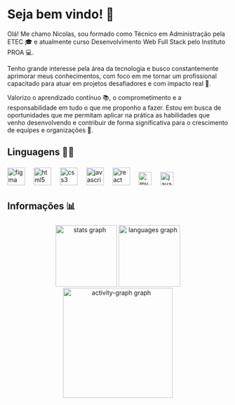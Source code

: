 
<h1 align="left">Seja bem vindo! 👋</h1>

<p align="left">Olá! Me chamo Nicolas, sou formado como Técnico em Administração pela ETEC 🎓 e atualmente curso Desenvolvimento Web Full Stack pelo Instituto PROA 💻.

Tenho grande interesse pela área da tecnologia e busco constantemente aprimorar meus conhecimentos, com foco em me tornar um profissional capacitado para atuar em projetos desafiadores e com impacto real 🚀.

Valorizo o aprendizado contínuo 📚, o comprometimento e a responsabilidade em tudo o que me proponho a fazer. Estou em busca de oportunidades que me permitam aplicar na prática as habilidades que venho desenvolvendo e contribuir de forma significativa para o crescimento de equipes e organizações 🤝.</p>

###

<h2 align="left">Linguagens 🧑‍💻</h2>

###

<div align="left">
  <img src="https://cdn.jsdelivr.net/gh/devicons/devicon/icons/figma/figma-original.svg" height="40" alt="figma logo"  />
  <img width="12" />
  <img src="https://cdn.jsdelivr.net/gh/devicons/devicon/icons/html5/html5-original.svg" height="40" alt="html5 logo"  />
  <img width="12" />
  <img src="https://cdn.jsdelivr.net/gh/devicons/devicon/icons/css3/css3-original.svg" height="40" alt="css3 logo"  />
  <img width="12" />
  <img src="https://cdn.jsdelivr.net/gh/devicons/devicon/icons/javascript/javascript-original.svg" height="40" alt="javascript logo"  />
  <img width="12" />
  <img src="https://cdn.jsdelivr.net/gh/devicons/devicon/icons/react/react-original.svg" height="40" alt="react logo"  />
  <img width="12" />
  <img src="https://cdn.jsdelivr.net/gh/devicons/devicon/icons/mysql/mysql-original.svg" height="30" alt="mysql logo"  />
  <img width="12" />
  <img src="https://cdn.jsdelivr.net/gh/devicons/devicon/icons/java/java-original.svg" height="30" alt="java logo"  />
  

</div>

###

<h2 align="left">Informações 📊</h2>

### 

<div align="center">
  <img src="https://github-readme-stats.vercel.app/api?username=Nicolas-Euflauzino&hide_title=false&hide_rank=false&show_icons=false&include_all_commits=true&count_private=true&disable_animations=false&theme=dracula&locale=en&hide_border=true&order=1" aligin="center" height="140" alt="stats graph"  />
  <img src="https://github-readme-stats.vercel.app/api/top-langs?username=Nicolas-Euflauzino&locale=en&hide_title=false&layout=compact&card_width=320&langs_count=5&theme=dracula&hide_border=true&order=2" height="140" alt="languages graph"  />
  <img src="https://github-readme-activity-graph.vercel.app/graph?username=Nicolas-Euflauzino&radius=19&theme=dracula&area=true&order=5&hide_border=true&hide_title=false" height="250" alt="activity-graph graph"  />
</div>

###

